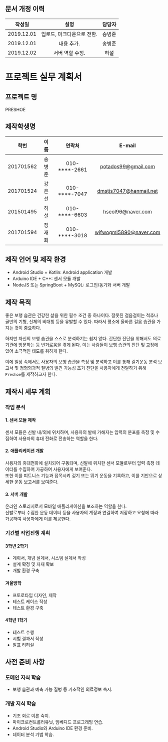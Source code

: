 ## 문서 개정 이력
|작성일|설명|담당자|
|:-:|:-:|:-:|
|2019.12.01|업로드, 마크다운으로 전환.|송병준|
|2019.12.01|내용 추가.|송병준|
|2019.12.02|서버 역할 수정.|허설|

# 프로젝트 실무 계획서
## 프로젝트 명
PRESHOE

## 제작학생명
|학번|이름|연락처|E-mail|
|:-:|:-:|:-:|:-:|
|201701562|송병준|010-****-2661|potados99@gmail.com|
|201701524|강은선|010-****-7047|dmstjs7047@hanmail.net|
|201501495|허설|010-****-6603|hseol96@naver.com|
|201701594|정재희|010-****-3018|wjfwogml5890@naver.com|

## 제작 언어 및 제작 환경
- Android Studio + Kotlin: Android application 개발
- Arduino IDE + C++: 센서 모듈 개발
- NodeJS 또는 SpringBoot + MySQL: 로그인/동기화 서버 개발

## 제작 목적
좋은 보행 습관은 건강한 삶을 위한 필수 조건 중 하나이다. 잘못된 걸음걸이는 척추나 골반의 기형, 신체의 비대칭 등을 유발할 수 있다. 따라서 평소에 올바른 걸음 습관을 가지는 것이 중요하다.

하지만 자신의 보행 습관을 스스로 분석하기는 쉽지 않다. 간단한 진단을 위해서도 의료기관에 방문하는 등 번거로움을 겪게 된다. 이는 사람들이 보행 습관의 진단 및 교정에 있어 소극적인 태도를 취하게 한다.

이에 일상 속에서도 사용자의 보행 습관을 측정 및 분석하고 이를 통해 걷기운동 분석 보고서 및 정형외과적 질병의 발견 가능성 조기 진단을 사용자에게 전달하기 위해 `Preshoe`를 제작하고자 한다.

## 제작시 세부 계획
### 작업 분석
#### 1. 센서 모듈 제작
센서 모듈은 신발 내/외에 위치하며, 사용자의 발에 가해지는 압력의 분포를 측정 및 수집하여 사용자의 휴대 전화로 전송하는 역할을 한다.

#### 2. 애플리케이션 개발
사용자의 휴대전화에 설치되어 구동되며, 신발에 위치한 센서 모듈로부터 압력 측정 데이터를 수집하여 가공하여 사용자에게 보여준다.     
또한 이를 피트니스 기능과 접목시켜 걷기 또는 뛰기 운동을 기록하고, 이를 기반으로 상세한 운동 보고서를 보여준다.

#### 3. 서버 개발
온라인 스토리지로서 모바일 애플리케이션을 보조하는 역할을 한다.    
신발로부터 수집한 운동 데이터 등을 사용자의 계정과 연결하여 저장하고 요청에 따라 가공하여 사용자에게 이를 제공한다.

### 기간별 작업진행 계획
#### 3학년 2학기
- 계획서, 개념 설계서, 시스템 설계서 작성
- 설계 확정 및 자재 확보
- 개발 환경 구축

#### 겨울방학
- 프토로타입 디자인, 제작
- 테스트 케이스 작성
- 테스트 환경 구축

#### 4학년 1학기
- 테스트 수행
- 시험 결과서 작성
- 발표 리허설

## 사전 준비 사항
### 도메인 지식 학습
- 보행 습관과 예측 가능 질병 등 기초적인 의료정보 숙지.

### 개발 지식 학습
- 기초 회로 이론 숙지.
- 마이크로컨트롤러유닛, 임베디드 프로그래밍 연습.
- Android Studio와 Arduino IDE 환경 준비.
- 데이터 분석 기법 학습.

